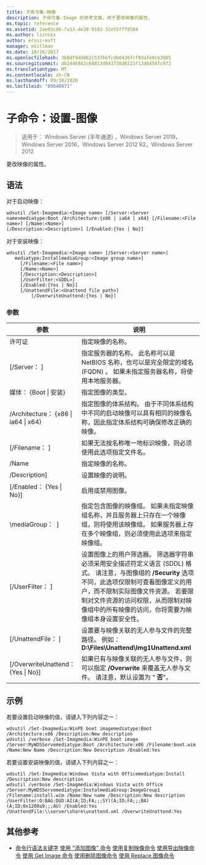 ```yaml
---
title: 子命令集-映像
description: 子命令集-Image 的参考文章，用于更改映像的属性。
ms.topic: reference
ms.assetid: 2ae03c86-7a13-4e38-9182-32e55fffd504
ms.author: lizross
author: eross-msft
manager: mtillman
ms.date: 10/16/2017
ms.openlocfilehash: 3b0df9dd062c537bbfcdb0436fcf8dafe0ce3905
ms.sourcegitcommit: db2d46842c68813d043738d6523f13d8454fc972
ms.translationtype: MT
ms.contentlocale: zh-CN
ms.lasthandoff: 09/10/2020
ms.locfileid: "89640871"
---
```

# <a name="subcommand-set-image"></a>子命令：设置-图像

> 适用于： Windows Server (半年通道) ，Windows Server 2019，Windows Server 2016，Windows Server 2012 R2，Windows Server 2012

更改映像的属性。

## <a name="syntax"></a>语法
对于启动映像：
```
wdsutil /Set-Imagmedia:<Image name> [/Server:<Server name>mediatype:Boot /Architecture:{x86 | ia64 | x64} [/Filename:<File name>] [/Name:<Name>]
[/Description:<Description>] [/Enabled:{Yes | No}]
```
对于安装映像：
```
wdsutil /Set-Imagmedia:<Image name> [/Server:<Server name>]
   mediatype:InstallmediaGroup:<Image group name>]
     [/Filename:<File name>]
     [/Name:<Name>]
     [/Description:<Description>]
     [/UserFilter:<SDDL>]
     [/Enabled:{Yes | No}]
     [/UnattendFile:<Unattend file path>]
         [/OverwriteUnattend:{Yes | No}]
```
### <a name="parameters"></a>参数
|参数|说明|
|-------|--------|
许可证<Image name>|指定映像的名称。|
|[/Server： <Server name> ]|指定服务器的名称。 此名称可以是 NetBIOS 名称，也可以是完全限定的域名 (FQDN) 。 如果未指定服务器名称，将使用本地服务器。|
媒体： {Boot &#124; 安装}|指定图像的类型。|
|/Architecture： {x86 &#124; ia64 &#124; x64}|指定图像的体系结构。 由于不同体系结构中不同的启动映像可以具有相同的映像名称，因此指定体系结构可确保修改正确的映像。|
|[/Filename： <File name> ]|如果无法按名称唯一地标识映像，则必须使用此选项指定文件名。|
|/Name|指定映像的名称。|
|/Description<Description>]|设置映像的说明。|
|[/Enabled： {Yes &#124; No}]|启用或禁用图像。|
|\mediaGroup： <Image group name> ]|指定包含图像的映像组。 如果未指定映像组名称，并且服务器上只存在一个映像组，则将使用该映像组。 如果服务器上存在多个映像组，则必须使用此选项来指定映像组。|
|[/UserFilter： <SDDL> ]|设置图像上的用户筛选器。 筛选器字符串必须采用安全描述符定义语言 (SDDL) 格式。 请注意，与图像组的 **/Security** 选项不同，此选项仅限制可查看图像定义的用户，而不限制实际图像文件资源。 若要限制对文件资源的访问权限，从而限制对映像组中的所有映像的访问，你将需要为映像组本身设置安全性。|
|[/UnattendFile： <Unattend file path> ]|设置要与映像关联的无人参与文件的完整路径。 例如： **D:\Files\Unattend\Img1Unattend.xml**|
|[/OverwriteUnattend： {Yes &#124; No}]|如果已有与映像关联的无人参与文件，则可以指定 **/Overwrite** 来覆盖无人参与文件。 请注意，默认设置为 " **否**"。|
## <a name="examples"></a>示例
若要设置启动映像的值，请键入下列内容之一：
```
wdsutil /Set-Imagmedia:WinPE boot imagemediatype:Boot /Architecture:x86 /Description:New description
wdsutil /verbose /Set-Imagmedia:WinPE boot image /Server:MyWDSServemediatype:Boot /Architecture:x86 /Filename:boot.wim
/Name:New Name /Description:New Description /Enabled:Yes
```
若要设置安装映像的值，请键入下列内容之一：
```
wdsutil /Set-Imagmedia:Windows Vista with Officemediatype:Install /Description:New description
wdsutil /verbose /Set-Imagmedia:Windows Vista with Office /Server:MyWDSServemediatype:InstalmediaGroup:ImageGroup1
/Filename:install.wim /Name:New name /Description:New description /UserFilter:O:BAG:DUD:AI(A;ID;FA;;;SY)(A;ID;FA;;;BA)(A;ID;0x1200a9;;;AU) /Enabled:Yes /UnattendFile:\\server\share\unattend.xml /OverwriteUnattend:Yes
```
## <a name="additional-references"></a>其他参考
- [命令行语法关键字](command-line-syntax-key.md) 
[使用 "添加图像" 命令](using-the-add-image-command.md) 
[使用复制映像命令](using-the-copy-image-command.md) 
[使用导出映像命令](using-the-export-image-command.md) 
[使用 Get Image 命令](using-the-get-image-command.md) 
[使用删除图像命令](using-the-remove-image-command.md) 
[使用 Replace 图像命令](using-the-replace-image-command.md)
